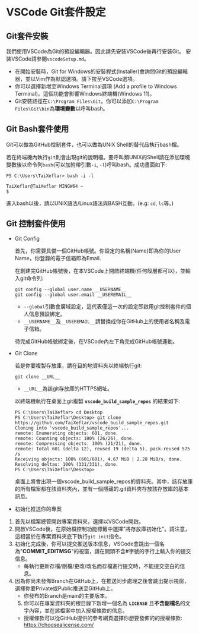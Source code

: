 # VSCode Git套件設定

## Git套件安裝

我們使用VSCode為Git的預設編輯器。因此請先安裝VSCode後再行安裝Git。
安裝VSCode請參閱`vscodeSetup.md`。

 - 在開始安裝時，Git for Windows的安裝程式(Installer)會詢問Git的預設編輯器，並以Vim作為默認選項。請下拉至VSCode選項。 
 - 你可以選擇新增至Windows Terminal選項 (Add a profile to Windows Terminal)。這個功能會影響Windows終端機(Windows 11)。
 - Git安裝路徑在`C:\Program Files\Git`。你可以添加`C:\Program Files\Git\bin`為**環境變數**以呼叫bash。

## Git Bash套件使用

Git可以做為GitHub控制套件，也可以做為UNIX Shell的替代品執行bash檔。

若在終端機內執行`git`則會出現git的說明檔。要呼叫類UNIX的Shell請在添加環境變數後以命令列`bash`(可以加附帶引數`-i`,  `-l`)呼叫bash。成功畫面如下:

```
PS C:\Users\TaiXeflar> bash -i -l

TaiXeflar@TaiXeflar MINGW64 ~
$ 
```
進入bash以後，請以UNIX語法/Linux語法與BASH互動。(e.g: `cd`, `ls`等。)

## Git 控制套件使用

- Git Config

    首先，你需要具備一個GitHub帳號。你設定的名稱(Name)即為你的User Name，你登錄的電子信箱即為Email.

    在創建完GitHub帳號後，在本VSCode上開啟終端機(任何殼層都可以)，並輸入git命令列:
    ```
    git config --global user.name __USERNAME__
    git config --global user.email __USEREMAIL__
    ```
     - `--global`引數會廣域設定，這代表僅這一次的設定即啟用git控制套件的個人信息預設綁定。
     - `__USERNAME__`及`__USEREMAIL__`請替換成你在GitHub上的使用者名稱及電子信箱。

    待完成GitHub帳號綁定後，在VSCode內左下角完成GitHub帳號連動。

- Git Clone

    若是你要複製存放庫，請在目的地資料夾以終端執行git:

    ```
    git clone __URL__
    ```
     - `__URL__`為該git存放庫的HTTPS網址。
    
    以終端機執行在桌面上git複製 **`vscode_build_sample_repos`** 的結果如下:

    ```
    PS C:\Users\TaiXeflar> cd Desktop
    PS C:\Users\TaiXeflar\Desktop> git clone https://github.com/TaiXeflar/vscode_build_sample_repos.git
    Cloning into 'vscode_build_sample_repos'...
    remote: Enumerating objects: 601, done.
    remote: Counting objects: 100% (26/26), done.
    remote: Compressing objects: 100% (21/21), done.
    remote: Total 601 (delta 12), reused 19 (delta 5), pack-reused 575
    /s
    Receiving objects: 100% (601/601), 4.67 MiB | 2.28 MiB/s, done.
    Resolving deltas: 100% (331/331), done.
    PS C:\Users\TaiXeflar\Desktop>
    ```
    桌面上將會出現一個vscode_build_sample_repos的資料夾。其中，該存放庫的所有檔案都在該資料夾內，並有一個隱藏的.git資料夾存放該存放庫的基本訊息。

- 初始化推送你的專案

 1. 首先以檔案總管開啟專案資料夾，選擇以VSCode開啟。
 2. 開啟VSCode後，在原始檔控制功能標籤中選擇"將存放庫初始化"。請注意，這相當於在專案資料夾底下執行`git init`指令。
 3. 初始化完成後，你可以提交推送版本信息，VSCode會跳出一個名為"**COMMIT_EDITMSG**"的視窗，請在開頭不含#字號的字行上輸入你的提交信息。
     - 每執行更新存檔/刪檔/更改/改名而存檔進行提交時，不能提交空白的信息。
 4. 因為你尚未發佈Branch在GitHub上，在推送同步處理之後會跳出提示視窗，選擇你要Private或Public推送至GitHub上。
     - 你發布的Branch是main的主要版本。
    5. 你可以在專案資料夾的根目錄下新增一個名為 **`LICENSE`** 且**不含副檔名**的文字內容，並在該檔案中加入授權條款的信息。
     - 授權條款可以從GitHub提供的參考網頁選擇你想要發佈的的授權條款: https://choosealicense.com/
